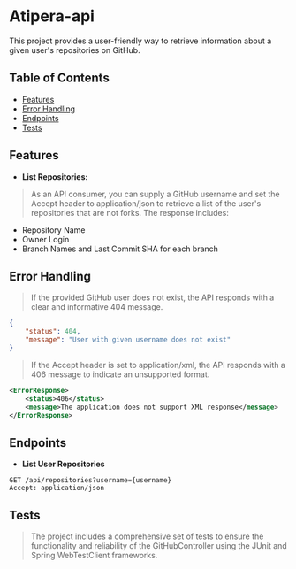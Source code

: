# Atipera-api
This project provides a user-friendly way to retrieve information about a given user's repositories on GitHub. 

## Table of Contents
- [Features](#features)
- [Error Handling](#error_handling)
- [Endpoints](#endpoints)
- [Tests](#tests)

## Features <a name="features"/>
* **List Repositories:**
> As an API consumer, you can supply a GitHub username and set the Accept header 
to application/json to retrieve a list of the user's repositories that are not forks. The response includes:
- Repository Name
- Owner Login
- Branch Names and Last Commit SHA for each branch

## Error Handling <a name="error_handling"/>
> If the provided GitHub user does not exist, the API responds with a clear and informative 404 message.
```json
{
    "status": 404,
    "message": "User with given username does not exist"
}
```

>  If the Accept header is set to application/xml, the API responds with a 406 message to indicate an unsupported format.
```xml
<ErrorResponse>
    <status>406</status>
    <message>The application does not support XML response</message>
</ErrorResponse>
```

## Endpoints <a name="endpoints"/>
* **List User Repositories**
```console
GET /api/repositories?username={username}
Accept: application/json
```

## Tests <a name="tests"/>
> The project includes a comprehensive set of tests to ensure the functionality and reliability of the GitHubController using the JUnit and Spring WebTestClient frameworks.
  
